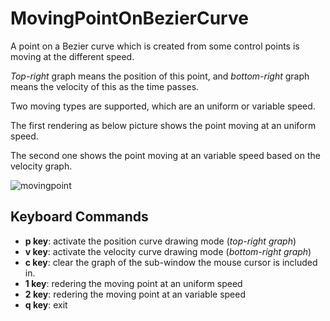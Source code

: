 # MovingPointOnBezierCurve

A point on a Bezier curve which is created from some control points is moving at the different speed.

*Top-right* graph means the position of this point, and *bottom-right* graph means the velocity of this as the time passes.

Two moving types are supported, which are an uniform or variable speed.

The first rendering as below picture shows the point moving at an uniform speed.

The second one shows the point moving at an variable speed based on the velocity graph.




![movingpoint](https://user-images.githubusercontent.com/17864157/62411453-d97ad480-b62d-11e9-9271-1e67bcec5697.gif)






## Keyboard Commands
  * **p key**: activate the position curve drawing mode (*top-right graph*)
  * **v key**: activate the velocity curve drawing mode (*bottom-right graph*)
  * **c key**: clear the graph of the sub-window the mouse cursor is included in.
  * **1 key**: redering the moving point at an uniform speed
  * **2 key**: redering the moving point at an variable speed
  * **q key**: exit
